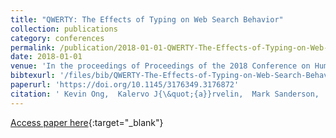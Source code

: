 ```yaml
---
title: "QWERTY: The Effects of Typing on Web Search Behavior"
collection: publications
category: conferences
permalink: /publication/2018-01-01-QWERTY-The-Effects-of-Typing-on-Web-Search-Behavior
date: 2018-01-01
venue: 'In the proceedings of Proceedings of the 2018 Conference on Human Information Interaction and Retrieval, CHIIR 2018, New Brunswick, NJ, USA, March 11-15, 2018'
bibtexurl: '/files/bib/QWERTY-The-Effects-of-Typing-on-Web-Search-Behavior.bib'
paperurl: 'https://doi.org/10.1145/3176349.3176872'
citation: ' Kevin Ong,  Kalervo J{\&quot;{a}}rvelin,  Mark Sanderson,  Falk Scholer, &quot;QWERTY: The Effects of Typing on Web Search Behavior.&quot; In the proceedings of Proceedings of the 2018 Conference on Human Information Interaction and Retrieval, CHIIR 2018, New Brunswick, NJ, USA, March 11-15, 2018, 2018.'
---
```

[Access paper here](https://doi.org/10.1145/3176349.3176872){:target="_blank"}
